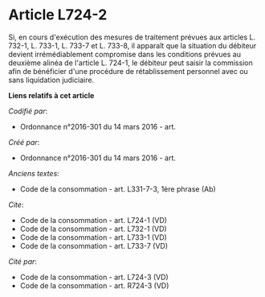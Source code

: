 # Article L724-2

Si, en cours d'exécution des mesures de traitement prévues aux articles L. 732-1, L. 733-1, L. 733-7 et L. 733-8, il apparaît
que la situation du débiteur devient irrémédiablement compromise dans les conditions prévues au deuxième alinéa de l'article
L. 724-1, le débiteur peut saisir la commission afin de bénéficier d'une procédure de rétablissement personnel avec ou sans
liquidation judiciaire.

**Liens relatifs à cet article**

_Codifié par_:

  - Ordonnance n°2016-301 du 14 mars 2016 - art.

_Créé par_:

  - Ordonnance n°2016-301 du 14 mars 2016 - art.

_Anciens textes_:

  - Code de la consommation - art. L331-7-3, 1ère phrase (Ab)

_Cite_:

  - Code de la consommation - art. L724-1 (VD)
  - Code de la consommation - art. L732-1 (VD)
  - Code de la consommation - art. L733-1 (VD)
  - Code de la consommation - art. L733-7 (VD)

_Cité par_:

  - Code de la consommation - art. L724-3 (VD)
  - Code de la consommation - art. R724-3 (VD)
